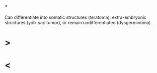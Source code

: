 # .

Can differentiate into somatic structures (teratoma), extra-embryonic structures (yolk sac tumor), or remain undifferentiated (dysgerminoma).

# >

# <
